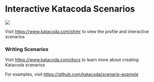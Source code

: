 # Interactive Katacoda Scenarios

[![](http://shields.katacoda.com/katacoda/shmr/count.svg)](https://www.katacoda.com/shmr "Get your profile on Katacoda.com")

Visit https://www.katacoda.com/shmr to view the profile and interactive scenarios

### Writing Scenarios
Visit https://www.katacoda.com/docs to learn more about creating Katacoda scenarios

For examples, visit https://github.com/katacoda/scenario-example
